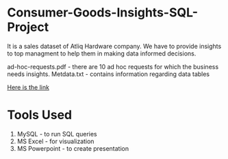 # Consumer-Goods-Insights-SQL-Project

It is a sales dataset of Atliq Hardware company. We have to provide insights to top managment to help them in making data informed decisions.

ad-hoc-requests.pdf - there are 10 ad hoc requests for which the business needs insights.
Metdata.txt - contains information regarding data tables

[Here is the link](https://codebasics.io/challenge/codebasics-resume-project-challenge)

# Tools Used
1) MySQL - to run SQL queries
2) MS Excel - for visualization
3) MS Powerpoint - to create presentation
